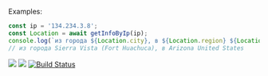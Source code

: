 Examples:

```js
const ip = '134.234.3.8';
const Location = await getInfoByIp(ip);
console.log(`из города ${Location.city}, в ${Location.region} ${Location.country}`)
// из города Sierra Vista (Fort Huachuca), в Arizona United States
```


<a href="https://codeclimate.com/github/codeclimate/codeclimate/maintainability"><img src="https://api.codeclimate.com/v1/badges/a99a88d28ad37a79dbf6/maintainability" /></a>
<a href="https://codeclimate.com/github/codeclimate/codeclimate/test_coverage"><img src="https://api.codeclimate.com/v1/badges/a99a88d28ad37a79dbf6/test_coverage" /></a>
[![Build Status](https://travis-ci.org/mimikria96/oop-workshop-library.svg?branch=master)](https://travis-ci.org/mimikria96/oop-workshop-library)
